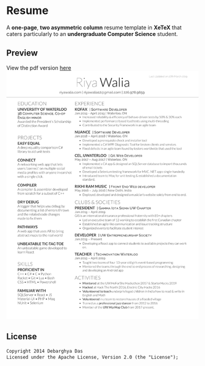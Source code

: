Resume
=========================

A **one-page**, **two asymmetric column** resume template in **XeTeX** that caters particularly to an **undergraduate Computer Science** student.

## Preview

View the pdf version [here](riyawalia.com/resume.pdf)
![](/MacFonts/RiyaLaTexResume-1.png)




## License
    Copyright 2014 Debarghya Das
    Licensed under the Apache License, Version 2.0 (the "License");
